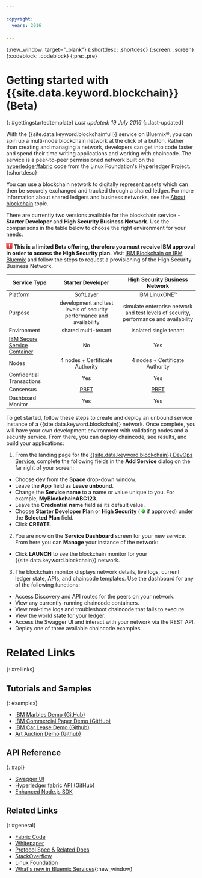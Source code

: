 ```yaml
---

copyright:
  years: 2016

---
```


{:new_window: target="_blank"}
{:shortdesc: .shortdesc}
{:screen: .screen}
{:codeblock: .codeblock}
{:pre: .pre}

# Getting started with {{site.data.keyword.blockchain}} (Beta)
{: #gettingstartedtemplate}
*Last updated: 19 July 2016*
{: .last-updated}

With the {{site.data.keyword.blockchainfull}} service on Bluemix&reg;, you can spin up a multi-node blockchain network at the click of a button. Rather than creating and managing a network, developers can get into code faster and spend their time writing applications and working with chaincode. The service is a peer-to-peer permissioned network built on the [hyperledger/fabric](https://github.com/hyperledger/fabric) code from the Linux Foundation's Hyperledger Project.
{:shortdesc}

You can use a blockchain network to digitally represent assets which can then be securely exchanged and tracked through a shared ledger. For more information about shared ledgers and business networks, see the [About blockchain](ibmblockchain_overview.html) topic.

There are currently two versions available for the blockchain service - **Starter Developer** and **High Security Business Network**.  Use the comparisons in the table below to choose the right environment for your needs.

![](images/red_alert.png) **This is a limited Beta offering, therefore you must receive IBM approval in order to access the High Security plan.**  Visit [IBM Blockchain on IBM Bluemix](http://www-stage.watson.ibm.com/files/blockchain/bluemix.html) and follow the steps to request a provisioning of the High Security Business Network.

| Service Type              | Starter Developer               | High Security Business Network  |
| ------------------------- |:--------------------------:|:-----:|
| Platform  | SoftLayer     | IBM LinuxONE&trade; |
| Purpose   |  development and test levels of security performance and availability |  simulate enterprise network and test levels of security, performance and availability |
| Environment     | shared multi-tenant | isolated single tenant |
| [IBM Secure Service Container](etn_ssc.html) | No | Yes |
| Nodes     | 4 nodes + Certificate Authority     | 4 nodes + Certificate Authority |
| Confidential Transactions | Yes | Yes |
| Consensus  |  [PBFT](etn_pbft.html)    |    [PBFT](etn_pbft.html) |
| Dashboard Monitor | Yes | Yes |
 


To get started, follow these steps to create and deploy an unbound service instance of a {{site.data.keyword.blockchain}} network.  Once complete, you will have your own development environment with validating nodes and a security service. From there, you can deploy chaincode, see results, and build your applications:

1. From the landing page for the [{{site.data.keyword.blockchain}} DevOps Service](https://console.ng.bluemix.net/catalog/services/blockchain/), complete the following fields in the **Add Service** dialog on the far right of your screen:
  - Choose **dev** from the **Space** drop-down window.
  - Leave the **App** field as **Leave unbound**.
  - Change the **Service name** to a name or value unique to you.  For example, **MyBlockchainABC123**.
  - Leave the **Credential name** field as its default value.
  - Choose **Starter Developer Plan** or **High Security** ( ![](images/green_dot.png) if approved) under the **Selected Plan** field.
  - Click **CREATE**.
2.  You are now on the **Service Dashboard** screen for your new service.  From here you can **Manage** your instance of the network:
  - Click **LAUNCH** to see the blockchain monitor for your {{site.data.keyword.blockchain}} network.
3.  The blockchain monitor displays network details, live logs, current ledger state, APIs, and chaincode templates.  Use the dashboard for any of the following functions:
  - Access Discovery and API routes for the peers on your network.
  - View any currently-running chaincode containers.
  - View real-time logs and troubleshoot chaincode that fails to execute.
  - View the world state for your ledger.
  - Access the Swagger UI and interact with your network via the REST API.
  - Deploy one of three available chaincode examples.


# Related Links
{: #rellinks}
## Tutorials and Samples
{: #samples}
* [IBM Marbles Demo (GitHub)](https://github.com/IBM-Blockchain/marbles)
* [IBM Commercial Paper Demo (GitHub)](https://github.com/IBM-Blockchain/cp-web#readme)
* [IBM Car Lease Demo (Github)](https://github.com/IBM-Blockchain/car-lease-demo/blob/master/README.md)
* [Art Auction Demo (Github)](https://github.com/ITPeople-Blockchain/auction)

## API Reference
{: #api}
* [Swagger UI](https://obc-service-broker-staging.stage1.mybluemix.net/swagger)
* [Hyperledger fabric API (GitHub)](https://github.com/hyperledger/fabric/tree/master/docs/API)
* [Enhanced Node.js SDK](https://github.com/hyperledger/fabric/tree/master/sdk/node)

## Related Links
{: #general}
* [Fabric Code](https://github.com/hyperledger/fabric)
* [Whitepaper](https://github.com/hyperledger/hyperledger/wiki/Whitepaper-WG)
* [Protocol Spec & Related Docs](https://github.com/hyperledger/fabric/tree/master/docs)
* [StackOverflow](http://stackoverflow.com/questions/tagged/hyperledger)
* [Linux Foundation](https://www.hyperledger.org/)
* [What's new in Bluemix Services](http://www.ng.bluemix.net/docs/whatsnew/index.html#services_category){:new_window}


<!--
[Bluemix Pricing Sheet](https://console.ng.bluemix.net/pricing/)
[IBM Bluemix Prerequisites](https://developer.ibm.com/bluemix/support/#prereqs) -->
